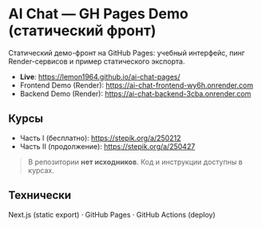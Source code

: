 # AI Chat — GH Pages Demo (статический фронт)

Статический демо-фронт на GitHub Pages: учебный интерфейс, пинг Render-сервисов и пример статического экспорта.

- **Live**: https://lemon1964.github.io/ai-chat-pages/
- Frontend Demo (Render): https://ai-chat-frontend-wy6h.onrender.com
- Backend Demo (Render): https://ai-chat-backend-3cba.onrender.com

## Курсы
- Часть I (бесплатно): https://stepik.org/a/250212  
- Часть II (продолжение): https://stepik.org/a/250427

> В репозитории **нет исходников**. Код и инструкции доступны в курсах.

## Технически
Next.js (static export) · GitHub Pages · GitHub Actions (deploy)